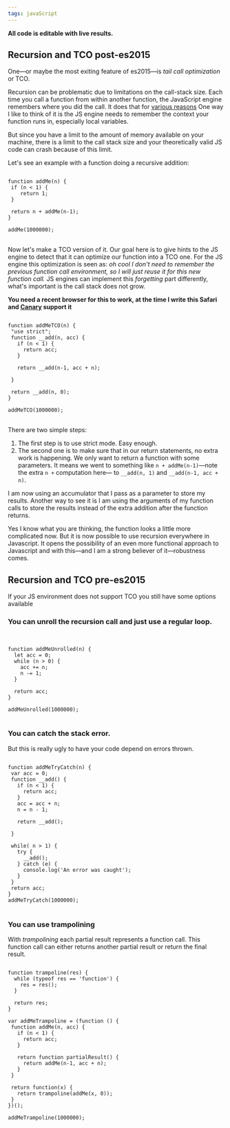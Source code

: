 ```yaml
---
tags: javaScript
---
```


**All code is editable with live results.**

## Recursion and TCO post-es2015

One—or maybe the most exiting feature of es2015—is *tail call
optimization* or TCO.

Recursion can be problematic due to limitations on the call-stack
size. Each time you call a function from within another function, the
JavaScript engine remembers where you did the call. It does that
for
[various reasons](https://en.wikipedia.org/wiki/Call_stack#Functions_of_the_call_stack) One
way I like to think of it is the JS engine needs to remember the context
your function runs in, especially local variables.

But since you have a limit to the amount of memory available on your
machine, there is a limit to the call stack size and your theoretically
valid JS code can crash because of this limit.

Let's see an example with a function doing a recursive addition:
<pre>
<code class="kjs">
function addMe(n) {
 if (n < 1) {
    return 1;
 }

 return n + addMe(n-1);
}

addMe(1000000);
</code>
</pre>

Now let's make a TCO version of it. Our goal here is to give hints to
the JS engine to detect that it can optimize our function into a TCO
one. For the JS engine this optimization is seen as: *oh cool I don't
need to remember the previous function call environment, so I will
just reuse it for this new function call.* JS engines can implement this
*forgetting* part differently, what's important is the call stack does
not grow.

**You need a recent browser for this to work, at the time I write this Safari and [Canary](https://www.google.com/chrome/browser/canary.html) support it**

<pre>
<code class="kjs">
function addMeTCO(n) {
 "use strict";
 function __add(n, acc) {
   if (n < 1) {
     return acc;
   }

   return __add(n-1, acc + n);

 }

 return __add(n, 0);
}

addMeTCO(1000000);
</code>
</pre>

There are two simple steps:
1. The first step is to use strict mode. Easy enough.
2. The second one is to make sure that in our return statements, no
   extra work is happening. We only want to return a function with
   some parameters. It means we went to something like `n + addMe(n-1)`—note the extra
   `n +` computation here— to `__add(n, 1)`
   and `__add(n-1, acc + n)`.

I am now using an accumulator that I pass as a parameter to store my
results. Another way to see it is I am using the arguments of my
function calls to store the results instead of the extra addition
after the function returns.

Yes I know what you are thinking, the function looks a little more
complicated now. But it is now possible to use recursion everywhere in
Javascript. It opens the possibility of an even more functional
approach to Javascript and with this—and I am a strong believer of
it—robustness comes.

## Recursion and TCO pre-es2015

If your JS environment does not support TCO you still have some
options available

### You can unroll the recursion call and just use a regular loop.
<pre>

<code class="kjs">
function addMeUnrolled(n) {
  let acc = 0;
  while (n > 0) {
    acc += n;
    n -= 1;
  }

  return acc;
}

addMeUnrolled(1000000);
</code>
</pre>

### You can catch the stack error.

But this is really ugly to have your code depend on errors thrown.

<pre>
<code class="kjs">
function addMeTryCatch(n) {
 var acc = 0;
 function __add() {
   if (n < 1) {
     return acc;
   }
   acc = acc + n;
   n = n - 1;

   return __add();

 }

 while( n > 1) {
   try {
     __add();
   } catch (e) {
     console.log('An error was caught');
   }
 }
 return acc;
}
addMeTryCatch(1000000);
</code>
</pre>

### You can use trampolining

With *trampolining* each partial result represents a function call.
This function call can either returns another partial result or return
the final result.

<pre>
<code class="kjs">
function trampoline(res) {
  while (typeof res == 'function') {
    res = res();
  }

  return res;
}

var addMeTrampoline = (function () {
 function addMe(n, acc) {
   if (n < 1) {
     return acc;
   }

   return function partialResult() {
     return addMe(n-1, acc + n);
   }
 }

 return function(x) {
   return trampoline(addMe(x, 0));
 }
})();

addMeTrampoline(1000000);
</code>
</pre>

<script>
window.klipse_settings = {
selector_eval_js: '.kjs',
codemirror_options_in: {
theme: 'zenburnesque'
}
};
</script>
<script src="/js/klipse_plugin.min.js"></script>
